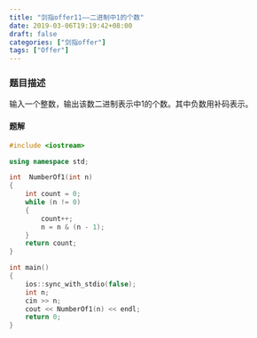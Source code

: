 ```yaml
---
title: "剑指offer11——二进制中1的个数"
date: 2019-03-06T19:19:42+08:00
draft: false
categories: ["剑指offer"]
tags: ["Offer"]
---
```


### 题目描述

输入一个整数，输出该数二进制表示中1的个数。其中负数用补码表示。

#### 题解

```c++
#include <iostream>

using namespace std;

int  NumberOf1(int n)
{
	int count = 0;
	while (n != 0)
	{
		count++;
		n = n & (n - 1);
	}
	return count;
}

int main()
{
	ios::sync_with_stdio(false);
	int n;
	cin >> n;
	cout << NumberOf1(n) << endl;
	return 0;
}
```
